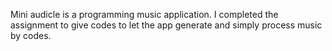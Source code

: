 Mini audicle is a programming music application. I completed the assignment to give codes to let the app generate and simply process music by codes.
